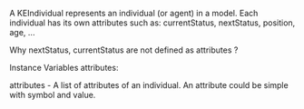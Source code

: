A KEIndividual represents an individual (or agent) in a model. Each individual has its own attributes such as: currentStatus, nextStatus, position, age, ...

Why nextStatus, currentStatus are not defined as attributes ?

Instance Variables
	attributes:		<Dictionary>
	
attributes
	- A list of attributes of an individual. An attribute could be simple with symbol and value.
	